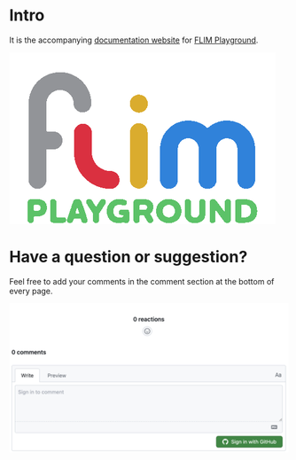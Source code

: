 # Intro

It is the accompanying [documentation website](https://allanware.quarto.pub/flim-playground-doc/) for [FLIM Playground](https://github.com/skalalab/flim_playground). 

![](logo.gif)

# Have a question or suggestion?

Feel free to add your comments in the comment section at the bottom of every page.

![](comment.png)
